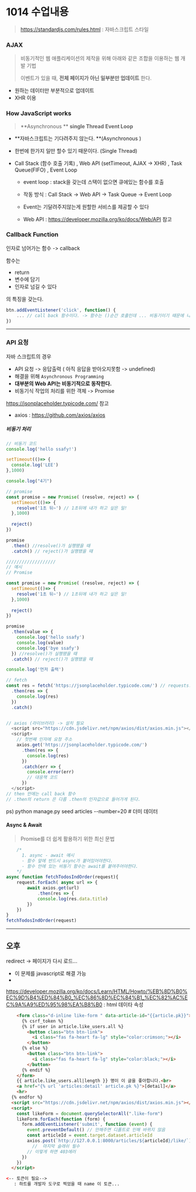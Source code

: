 # 1014 수업내용

> https://standardjs.com/rules.html : 자바스크립트 스타일 



### AJAX

> 비동기적인 웹 애플리케이션의 제작을 위해 아래와 같은 조합을 이용하는 웹 개발 기법
>
> 이벤트가 있을 때, **전체 페이지가 아닌 일부분만 업데이트** 한다.

- 원하는 데이터만 부분적으로 업데이트 
- XHR 이용



### How JavaScript works

> **Asynchronous **  **single Thread**   **Event Loop**

- **자바스크립트는 기다려주지 않는다.  **(Asynchronous )

- 한번에 한가지 일만 할수 있기 때문이다. (Single Thread)

- Call Stack (함수 호출 기록) , Web API (setTimeout, AJAX -> XHR) , Task Queue(FIFO) , Event Loop

  - event loop : stack을 갖는데 스택이 없으면 큐에있는 함수를 호출

  - 작동 방식 : Call Stack -> Web API -> Task Queue -> Event Loop 
  - Event는 기달려주지않는게 원할한 서비스를 제공할 수 있다

  - Web API : https://developer.mozilla.org/ko/docs/Web/API 참고 

### Callback Function

인자로 넘어가는 함수 -> callback 

함수는

- return 
- 변수에 담기
- 인자로 넘길 수 있다 

의 특징을 갖는다.

```javascript
btn.addEventListener('click', function() {
    ... // call back 함수이다. -> 함수는 ()순간 호출인데 ... 비동기이기 때문에 나중에 실행이 가능해진다....
})
```

---

### API 요청

자바 스크립트의 경우 

- API 요청 -> 응답출력 ( 아직 응답을 받아오지못함 -> undefined)
- 해결을 위해 `Asynchronous Programming`
- **대부분의 Web API는 비동기적으로 동작한다.**
- 비동기식 작업의 처리를 위한 객체 -> Promise

https://jsonplaceholder.typicode.com/ 참고 

- axios :  https://github.com/axios/axios

##### 비동기 처리

```javascript
// 비동기 코드 
console.log('hello ssafy!')

setTimeout(()=> {
  console.log('LEE')
},1000)

console.log("4기")

// promise
const promise = new Promise( (resolve, reject) => {
  setTimeout(()=> {
    resolve('1초 뒤~') // 1초뒤에 내가 하고 싶은 일!
  },1000)
  
  reject()
}) 

promise
  .then() //resolve()가 실행됐을 때
  .catch() // reject()가 실행됐을 때 

///////////////////
// 예시
// Promise

const promise = new Promise( (resolve, reject) => {
  setTimeout(()=> {
    resolve('1초 뒤~') // 1초뒤에 내가 하고 싶은 일!
  },1000)
  
  reject()
}) 

promise
  .then(value => {
    console.log('hello ssafy')
    console.log(value)
    console.log('bye ssafy')
  }) //resolve()가 실행됐을 때
  .catch() // reject()가 실행됐을 때 

console.log('먼저 출력')

// fetch
const res = fetch('https://jsonplaceholder.typicode.com/') // requests.get()
  .then(res => {
    console.log(res)
  })
  .catch()


// axios (라이브러리) -> 설치 필요
  <script src="https://cdn.jsdelivr.net/npm/axios/dist/axios.min.js"></script>
  <script>
    // 첫번째 인자에 요청 주소 
    axios.get('https://jsonplaceholder.typicode.com/')
      .then(res => {
        console.log(res)
      })
      .catch(err => {
        console.error(err)
        // 대응책 코드 
      })
  </script>
// then 안에는 call back 함수
// .then의 return 은 다름 .then의 인자값으로 들어가게 된다.

```

ps) python manage.py seed articles --number=20 # 더미 데이터

#### Async & Await

> Promise를 더 쉽게 활용하기 위한 최신 문법

```javascript
    /*
      1. async - await 예시
      - 함수 앞에 반드시 async가 붙어있어야한다.
      - 함수 안에 있는 비동기 함수는 await를 붙여주어야한다.
    */
async function fetchTodosIndOrder(request){
    request.forEach( async url => {
        await axios.get(url)
            .then(res => {
            console.log(res.data.title)
        })
    })
}
fetchTodosIndOrder(request)
```

---



## 오후

redirect -> 페이지가 다시 로드...

- 이 문제를 javascript로 해결 가능
- 

https://developer.mozilla.org/ko/docs/Learn/HTML/Howto/%EB%8D%B0%EC%9D%B4%ED%84%B0_%EC%86%8D%EC%84%B1_%EC%82%AC%EC%9A%A9%ED%95%98%EA%B8%B0 : html 데이타 속성

```html
    <form class="d-inline like-form " data-article-id="{{article.pk}}">
      {% csrf_token %}
      {% if user in article.like_users.all %}
        <button class="btn btn-link">
          <i class="fas fa-heart fa-lg" style="color:crimson;"></i>
        </button>
      {% else %}
        <button class="btn btn-link">
          <i class="fas fa-heart fa-lg" style="color:black;"></i>
        </button>
      {% endif %}
    </form>
    {{ article.like_users.all|length }} 명이 이 글을 좋아합니다.<br>
    <a href="{% url 'articles:detail' article.pk %}">[detail]</a>
    <hr>
  {% endfor %}
  <script src="https://cdn.jsdelivr.net/npm/axios/dist/axios.min.js"></script>
  <script>
    const likeForm = document.querySelectorAll(".like-form")
    likeForm.forEach(function (form) {
      form.addEventListener('submit', function (event) {
        event.preventDefault() // 안해주면 디폴트로 인해 바뀌지 않음
        const articleId = event.target.dataset.articleId
        axios.post(`http://127.0.0.1:8000/articles/${articleId}/like/`) 
          //  마지막 슬래쉬 필수 
        // 이렇게 하면 403에러
      })
    })
  </script>

<-- 토큰이 필요-->
   : 하트를 개발자 도구로 찍었을 때 name 이 토큰...
    

```

